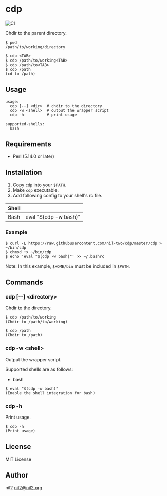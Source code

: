 cdp
===

![CI](https://github.com/nil-two/cdp/workflows/CI/badge.svg)

Chdir to the parent directory.

```
$ pwd
/path/to/working/directory

$ cdp <TAB>
$ cdp /path/to/working<TAB>
$ cdp /path/to<TAB>
$ cdp /path
(cd to /path)
```

Usage
-----

```
usage:
  cdp [--] <dir>  # chdir to the directory
  cdp -w <shell>  # output the wrapper script
  cdp -h          # print usage

supported-shells:
  bash
```

Requirements
------------

- Perl (5.14.0 or later)

Installation
------------

1. Copy `cdp` into your `$PATH`.
2. Make `cdp` executable.
3. Add following config to your shell's rc file.

| Shell |                       |
|-------|-----------------------|
| Bash  | eval "$(cdp -w bash)" |

### Example

```
$ curl -L https://raw.githubusercontent.com/nil-two/cdp/master/cdp > ~/bin/cdp
$ chmod +x ~/bin/cdp
$ echo 'eval "$(cdp -w bash)"' >> ~/.bashrc
```

Note: In this example, `$HOME/bin` must be included in `$PATH`.

Commands
--------

### cdp [--] \<directory\>

Chdir to the directory.

```
$ cdp /path/to/working
(Chdir to /path/to/working)

$ cdp /path
(Chdir to /path)
```

### cdp -w \<shell\>

Output the wrapper script.

Supported shells are as follows:

- bash

```
$ eval "$(cdp -w bash)"
(Enable the shell integration for bash)
```

### cdp -h

Print usage.

```
$ cdp -h
(Print usage)
```

License
-------

MIT License

Author
------

nil2 <nil2@nil2.org>
